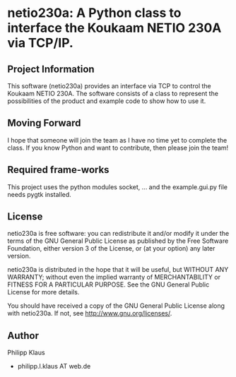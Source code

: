 # netio230a: A Python class to interface the Koukaam NETIO 230A via TCP/IP.

## Project Information

This software (netio230a) provides an interface via TCP to control 
the Koukaam NETIO 230A.
The software consists of a class to represent the possibilities of 
the product and example code to show how to use it.

## Moving Forward

I hope that someone will join the team as I have no time yet to complete
the class. If you know Python and want to contribute, then please join the team!

## Required frame-works

This project uses the python modules socket, ... and the example.gui.py file
needs pygtk installed.

## License

   netio230a is free software: you can redistribute it and/or modify
   it under the terms of the GNU General Public License as published by
   the Free Software Foundation, either version 3 of the License, or
   (at your option) any later version.

   netio230a is distributed in the hope that it will be useful,
   but WITHOUT ANY WARRANTY; without even the implied warranty of
   MERCHANTABILITY or FITNESS FOR A PARTICULAR PURPOSE.  See the
   GNU General Public License for more details.

   You should have received a copy of the GNU General Public License
   along with netio230a.  If not, see <http://www.gnu.org/licenses/>.

## Author

Philipp Klaus 

* philipp.l.klaus AT web.de


